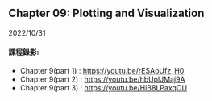 ## Chapter 09: Plotting and Visualization

2022/10/31

#### 課程錄影:
* Chapter 9(part 1) : https://youtu.be/rESAoUfz_H0
* Chapter 9(part 2) : https://youtu.be/hbUplJMaj9A
* Chapter 9(part 3) : https://youtu.be/HiB8LPaxqOU
